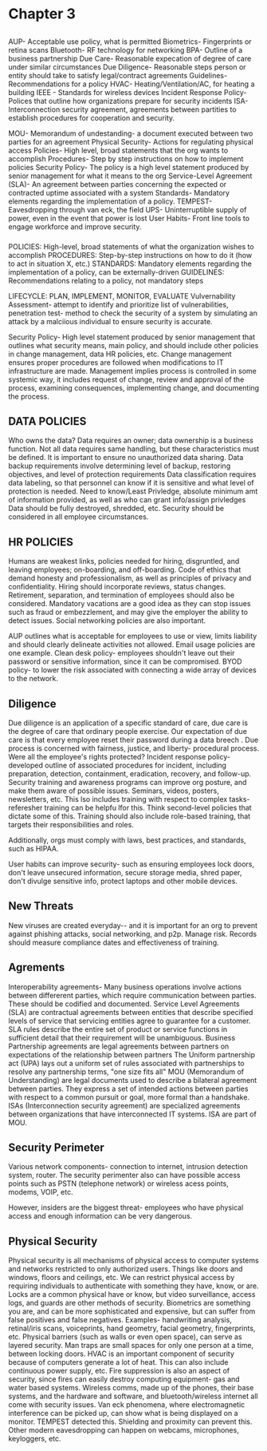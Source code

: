 # Chapter 3

## 
AUP- Acceptable use policy, what is permitted
Biometrics- Fingerprints or retina scans
Bluetooth- RF technology for networking
BPA- Outline of a business partnership
Due Care- Reasonable expecation of degree of care under similar circumstances
Due Diligence- Reasonable steps person or entity should take to satisfy legal/contract agreements
Guidelines- Recommendations for a policy
HVAC- Heating/Ventilation/AC, for heating a building
IEEE - Standards for wireless devices
Incident Response Policy- Polices that outline how organizations prepare for security incidents
ISA- Interconnection security agreement, agreements between partities to establish procedures for cooperation and security.

MOU- Memorandum of undestanding- a document executed between two parties for an agreement
Physical Security- Actions for regulating physical access
Policies- High level, broad statements that the org wants to accomplish
Procedures- Step by step instructions on how to implement policies
Security Policy- The policy is a high level statement produced by senior management for what it means to the org
Service-Level Agreement (SLA)- An agreement between parties concerning the expected or contracted uptime associated with a system
Standards- Mandatory elements regarding the implementation of a policy.
TEMPEST- Eavesdropping through van eck,  the field
UPS- Uninterruptible supply of power, even in the event that power is lost
User Habits- Front line tools to engage workforce and improve security.

###
POLICIES: High-level, broad statements of what the organization wishes to accomplish
PROCEDURES: Step-by-step instructions on how to do it (how to act in situation X, etc.)
STANDARDS: Mandatory elements regarding the implementation of a policy, can be externally-driven
GUIDELINES: Recommendations relating to a policy, not mandatory steps

LIFECYCLE: PLAN, IMPLEMENT, MONITOR, EVALUATE
Vulvernability Assessment- attempt to identify and prioritize list of vulnerabilities, penetration test- method to check the security of a system by 
simulating an attack by a malciious individual to ensure security is accurate. 

Security Policy- High level statement produced by senior management that outlines what security means, main policy, and should include other policies in change management, data
HR policies, etc.
Change management ensures proper procedures are followed when modifications to IT infrastructure are made.
Management implies process is controlled in some systemic way, it includes request of change, review and approval of the process, examining consequences,
implementing change, and documenting the process.

## DATA POLICIES
Who owns the data? Data requires an owner; data ownership is a business function. Not all data requires same handling, but these characteristics must be defined.
It is important to ensure no unauthorized data sharing. 
Data backup requirements involve determining level of backup, restoring objectives, and level of protection requirements
Data classification requires data labeling, so that personnel can know if it is sensitive and what level of protection is needed. 
Need to know/Least Privledge, absolute minimum amt of information provided, as well as who can grant info/assign privledges
Data should be fully destroyed, shredded, etc. Security should be considered in all employee circumstances. 

## HR POLICIES
Humans are weakest links, policies needed for hiring, disgruntled, and leaving employees; on-boarding, and off-boarding. 
Code of ethics that demand honesty and professionalism, as well as principles of privacy and confidentiality.
Hiring should incorporate reviews, status changes. Retirement, separation, and termination of employees should also be considered.
Mandatory vacations are a good idea as they can stop issues such as fraud or embezzlement, and may give the employer the ability to detect issues. 
Social networking policies are also important.

AUP outlines what is acceptable for employees to use or view, limits liability and should clearly delineate activities not allowed.
Email usage policies are one example. 
Clean desk policy- employees shouldn't leave out their password or sensitive information, since it can be compromised. 
BYOD policy- to lower the risk associated with connecting a wide array of devices to the network.


## Diligence
Due diligence is an application of a specific standard of care, due care is the degree of care that ordinary people exercise.
Our expectation of due care is that every employee reset their password during a data breech .
Due process is concerned with fairness, justice, and liberty- procedural process. Were all the employee's rights protected?
Incident response policy- developed outline of associated procedures for incident, including preparation, detection, containment, eradication, recovery, and follow-up.
Security training and awareness programs can improve org posture, and make them aware of possible issues. Seminars, videos, posters, newsletters, etc. 
This lso includes training with respect to complex tasks- referesher training can be helpfu lfor this. Think second-level policies that dictate some of this. 
Training should also include role-based training, that targets their responsibilities and roles. 

Additionally, orgs must comply with laws, best practices, and standards, such as HIPAA.

User habits can improve security- such as ensuring employees lock doors, don't leave unsecured information, secure storage media, shred paper, don't divulge sensitive info,
protect laptops and other mobile devices. 

## New Threats 
New viruses are created everyday-- and it is important for an org to prevent against phishing attacks, social networking, and p2p. Manage risk.
Records should measure compliance dates and effectiveness of training.

## Agrements
Interoperability agreements- Many business operations involve actions between differerent parties, which require communication between parties. These should be codified and documented. 
Service Level Agreements (SLA) are contractual agreements between entities that describe specified levels of service that servicing entities agree to guarantee for a customer.
SLA rules describe the entire set of product or service functions in sufficient detail that their requirement will be unambiguous. 
Business Partnership agreements are legal agreements between partners on expectations of the relationship between partners
The Uniform partnership act (UPA) lays out a uniform set of rules associated with partnerships to resolve any partnership terms, "one size fits all"
MOU (Memorandum of Understanding) are legal documents used to describe a bilateral agreement between parties. They express a set of intended actions between parties with respect to a common pursuit or goal, more formal than a handshake. 
ISAs (Interconnection security agreement) are specialized agreements between organizations that have interconnected IT systems. ISA are part of MOU.

## Security Perimeter
Various network components- connection to internet, intrusion detection system, router.
The security perimenter also can have possible access points such as PSTN (telephone network) or wireless acess points, modems, VOIP, etc.

However, insiders are the biggest threat- employees who have physical access and enough information can be very dangerous. 

## Physical Security
Physical security is all mechanisms of physical access to computer systems and networks restricted to only authorized users.
Things like doors and windows, floors and ceilings, etc.
We can restrict physical access by requiring individuals to authenticate with something they have, know, or are.
Locks are a common physical have or know, but video surveillance, access logs, and guards are other methods of security. 
Biometrics are something you are, and can be more sophisticated and expensive, but can suffer from false positives and false negatives. Examples- handwriting analysis, retinal/iris scans, voiceprints, hand geometry, facial geometry, fingerprints, etc. 
Physical barriers (such as walls or even open space), can serve as layered security. Man traps are small spaces for only one person at a time, between locking doors. 
HVAC is an important component of security because of computers generate a lot of heat. This can also include continuous power supply, etc. 
Fire suppression is also an aspect of security, since fires can easily destroy computing equipment- gas and water based systems.
Wireless comms, made up of the phones, their base systems, and the hardware and software, and bluetooth/wireless internet all come with security issues.
Van eck phenomena, where electromagnetic interference can be picked up, can show what is being displayed on a monitor. TEMPEST detected this. Shielding and proximity can prevent this.
Other modern eavesdropping can happen on webcams, microphones, keyloggers, etc. 

